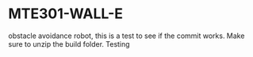 # MTE301-WALL-E

obstacle avoidance robot, this is a test to see if the commit works.  Make sure to unzip the build folder. Testing
